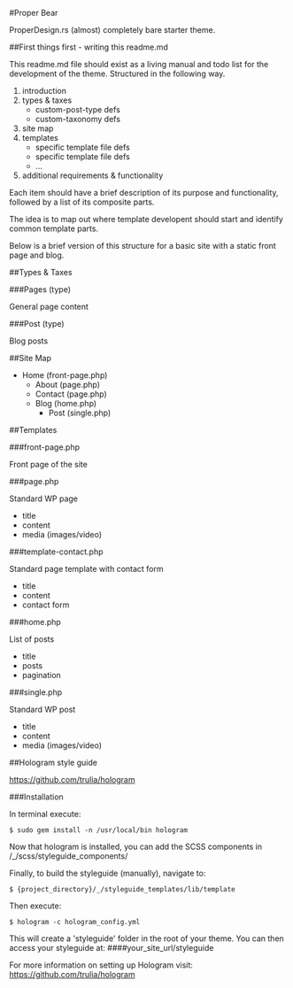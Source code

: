 #Proper Bear

ProperDesign.rs (almost) completely bare starter theme.

##First things first - writing this readme.md

This readme.md file should exist as a living manual and todo list for the development of the theme. Structured in the following way.

1. introduction
2. types & taxes
	* custom-post-type defs
	* custom-taxonomy defs
3. site map
4. templates
	* specific template file defs
	* specific template file defs
	* ...
5. additional requirements & functionality

Each item should have a brief description of its purpose and functionality, followed by a list of its composite parts.

The idea is to map out where template developent should start and identify common template parts.

Below is a brief version of this structure for a basic site with a static front page and blog.

##Types & Taxes

###Pages (type)

General page content

###Post (type)

Blog posts

##Site Map

* Home (front-page.php)
	* About (page.php)
	* Contact (page.php)
	* Blog (home.php)
		* Post (single.php)

##Templates

###front-page.php

Front page of the site

###page.php

Standard WP page

* title
* content
* media (images/video)

###template-contact.php

Standard page template with contact form

* title
* content
* contact form

###home.php

List of posts

* title
* posts
* pagination

###single.php

Standard WP post

* title
* content
* media (images/video)

##Hologram style guide

https://github.com/trulia/hologram

###Installation

In terminal execute:

````
$ sudo gem install -n /usr/local/bin hologram
````

Now that hologram is installed, you can add the SCSS components in /_/scss/styleguide_components/


Finally, to build the styleguide (manually), navigate to:

````
$ {project_directory}/_/styleguide_templates/lib/template
````

Then execute:

````
$ hologram -c hologram_config.yml
````
This will create a 'styleguide' folder in the root of your theme. You can then access your styleguide at:
####your_site_url/styleguide

For more information on setting up Hologram visit: https://github.com/trulia/hologram

